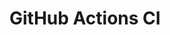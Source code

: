 # GitHub Actions CI












































































































































































































































































































































































































































































































































































































































































































































































































































































































































































































































































































































































































































































































































































































































































































































































































































































































































































































































































































































































































































































































































































































































































































































































































































































































































































































































































































































































